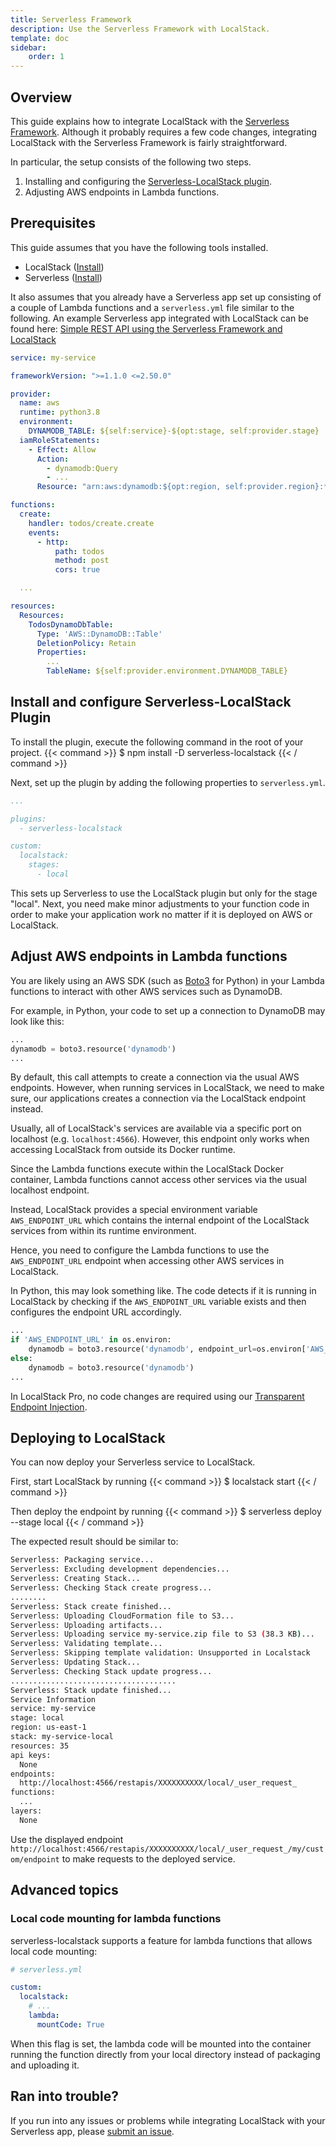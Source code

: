 ```yaml
---
title: Serverless Framework
description: Use the Serverless Framework with LocalStack.
template: doc
sidebar:
    order: 1
---
```


## Overview

This guide explains how to integrate LocalStack with the [Serverless Framework](https://www.serverless.com/).
Although it probably requires a few code changes, integrating LocalStack with the Serverless Framework is fairly straightforward.

In particular, the setup consists of the following two steps.

1. Installing and configuring the [Serverless-LocalStack plugin](https://github.com/localstack/serverless-localstack).
2. Adjusting AWS endpoints in Lambda functions.

## Prerequisites

This guide assumes that you have the following tools installed.

* LocalStack ([Install](https://docs.localstack.cloud/get-started/#installation))
* Serverless ([Install](https://www.serverless.com/framework/docs/getting-started/))

It also assumes that you already have a Serverless app set up consisting of a couple of Lambda functions and a `serverless.yml` file similar to the following.
An example Serverless app integrated with LocalStack can be found here: <a href="https://github.com/localstack/serverless-python-rest-api-with-dynamodb"><i class="fab fa-github"></i>  Simple REST API using the Serverless Framework and LocalStack</a>

```yaml
service: my-service

frameworkVersion: ">=1.1.0 <=2.50.0"

provider:
  name: aws
  runtime: python3.8
  environment:
    DYNAMODB_TABLE: ${self:service}-${opt:stage, self:provider.stage}
  iamRoleStatements:
    - Effect: Allow
      Action:
        - dynamodb:Query
        - ...
      Resource: "arn:aws:dynamodb:${opt:region, self:provider.region}:*:table/${self:provider.environment.DYNAMODB_TABLE}"

functions:
  create:
    handler: todos/create.create
    events:
      - http:
          path: todos
          method: post
          cors: true

  ...

resources:
  Resources:
    TodosDynamoDbTable:
      Type: 'AWS::DynamoDB::Table'
      DeletionPolicy: Retain
      Properties:
        ...
        TableName: ${self:provider.environment.DYNAMODB_TABLE}
```

## Install and configure Serverless-LocalStack Plugin

To install the plugin, execute the following command in the root of your project.
{{< command >}}
$ npm install -D serverless-localstack
{{< / command >}}

Next, set up the plugin by adding the following properties to `serverless.yml`.

```yaml
...

plugins:
  - serverless-localstack

custom:
  localstack:
    stages:
      - local
```

This sets up Serverless to use the LocalStack plugin but only for the stage "local".
Next, you need make minor adjustments to your function code in order to make your application work no matter if it is deployed on AWS or LocalStack.

## Adjust AWS endpoints in Lambda functions

You are likely using an AWS SDK (such as [Boto3](https://github.com/boto/boto3) for Python) in your Lambda functions to interact with other AWS services such as DynamoDB.

For example, in Python, your code to set up a connection to DynamoDB may look like this:

```python
...
dynamodb = boto3.resource('dynamodb')
...
```

By default, this call attempts to create a connection via the usual AWS endpoints.
However, when running services in LocalStack, we need to make sure, our applications creates a connection via the LocalStack endpoint instead.

Usually, all of LocalStack's services are available via a specific port on localhost (e.g. `localhost:4566`).
However, this endpoint only works when accessing LocalStack from outside its Docker runtime.

Since the Lambda functions execute within the LocalStack Docker container, Lambda functions cannot access other services via the usual localhost endpoint.

Instead, LocalStack provides a special environment variable `AWS_ENDPOINT_URL` which contains the internal endpoint of the LocalStack services from within its runtime environment.

Hence, you need to configure the Lambda functions to use the `AWS_ENDPOINT_URL` endpoint when accessing other AWS services in LocalStack.

In Python, this may look something like.
The code detects if it is running in LocalStack by checking if the `AWS_ENDPOINT_URL` variable exists and then configures the endpoint URL accordingly.

```python
...
if 'AWS_ENDPOINT_URL' in os.environ:
    dynamodb = boto3.resource('dynamodb', endpoint_url=os.environ['AWS_ENDPOINT_URL'])
else:
    dynamodb = boto3.resource('dynamodb')
...
```

In LocalStack Pro, no code changes are required using our [Transparent Endpoint Injection](/aws/tooling/transparent-endpoint-injection).

## Deploying to LocalStack

You can now deploy your Serverless service to LocalStack.

First, start LocalStack by running
{{< command >}}
$ localstack start
{{< / command >}}

Then deploy the endpoint by running
{{< command >}}
$ serverless deploy --stage local
{{< / command >}}

The expected result should be similar to:

```bash
Serverless: Packaging service...
Serverless: Excluding development dependencies...
Serverless: Creating Stack...
Serverless: Checking Stack create progress...
........
Serverless: Stack create finished...
Serverless: Uploading CloudFormation file to S3...
Serverless: Uploading artifacts...
Serverless: Uploading service my-service.zip file to S3 (38.3 KB)...
Serverless: Validating template...
Serverless: Skipping template validation: Unsupported in Localstack
Serverless: Updating Stack...
Serverless: Checking Stack update progress...
.....................................
Serverless: Stack update finished...
Service Information
service: my-service
stage: local
region: us-east-1
stack: my-service-local
resources: 35
api keys:
  None
endpoints:
  http://localhost:4566/restapis/XXXXXXXXXX/local/_user_request_
functions:
  ...
layers:
  None
```

Use the displayed endpoint `http://localhost:4566/restapis/XXXXXXXXXX/local/_user_request_/my/custom/endpoint` to make requests to the deployed service.

## Advanced topics

### Local code mounting for lambda functions

serverless-localstack supports a feature for lambda functions that allows local code mounting:

```yaml
# serverless.yml

custom:
  localstack:
    # ...
    lambda:
      mountCode: True
```

When this flag is set, the lambda code will be mounted into the container running the function directly from your local directory instead of packaging and uploading it.

## Ran into trouble?

If you run into any issues or problems while integrating LocalStack with your Serverless app, please [submit an issue](https://github.com/localstack/serverless-localstack/issues).